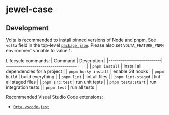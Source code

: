 # jewel-case

## Development
[Volta](https://volta.sh/) is recommended to install pinned versions of Node and pnpm. See `volta` field in the top-level [`package.json`](./package.json). Please also set `VOLTA_FEATURE_PNPM` environment variable to value `1`.

Lifecycle commands:
| Command                  | Description                             |
|--------------------------| ----------------------------------------|
| `pnpm install`       | install all dependencies for a project  |
| `pnpm husky install` | enable Git hooks                        |
| `pnpm build`         | build everything                        |
| `pnpm lint`          | lint all files                          |
| `pnpm lint-staged`   | lint all staged files                   |
| `pnpm src:test`      | run unit tests                          |
| `pnpm tests:start`   | run integration tests                   |
| `pnpm test`          | run all tests                           |

Recommended Visual Studio Code extensions:

- [`Orta.vscode-jest`](https://marketplace.visualstudio.com/items?itemName=Orta.vscode-jest)
